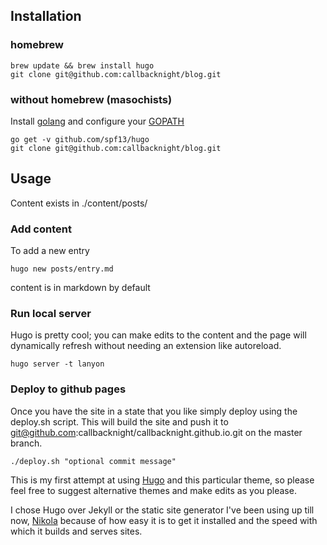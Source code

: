 ## Installation

### homebrew

```
brew update && brew install hugo
git clone git@github.com:callbacknight/blog.git
```

### without homebrew (masochists)

Install [golang](https://golang.org/dl/) and configure your [GOPATH](https://github.com/golang/go/wiki/GOPATH)

```
go get -v github.com/spf13/hugo
git clone git@github.com:callbacknight/blog.git
```

## Usage

Content exists in ./content/posts/

### Add content

To add a new entry

```
hugo new posts/entry.md
```

content is in markdown by default

### Run local server

Hugo is pretty cool; you can make edits to the content and the page will dynamically refresh without needing an extension like autoreload.

```
hugo server -t lanyon
```

### Deploy to github pages

Once you have the site in a state that you like simply deploy using the deploy.sh script. This will build the site and push it to git@github.com:callbacknight/callbacknight.github.io.git on the master branch.

```
./deploy.sh "optional commit message"
```

 This is my first attempt at using [Hugo](https://gohugo.io/) and this particular theme, so please feel free to suggest alternative themes and make edits as you please.

 I chose Hugo over Jekyll or the static site generator I've been using up till now, [Nikola](https://getnikola.com/) because of how easy it is to get it installed and the speed with which it builds and serves sites.
